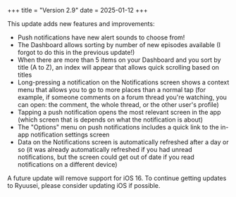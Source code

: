 +++
title = "Version 2.9"
date = 2025-01-12
+++

This update adds new features and improvements:

- Push notifications have new alert sounds to choose from!
- The Dashboard allows sorting by number of new episodes available (I forgot to do this in the previous update!)
- When there are more than 5 items on your Dashboard and you sort by title (A to Z), an index will appear that allows quick scrolling based on titles
- Long-pressing a notification on the Notifications screen shows a context menu that allows you to go to more places than a normal tap (for example, if someone comments on a forum thread you're watching, you can open: the comment, the whole thread, or the other user's profile)
- Tapping a push notification opens the most relevant screen in the app (which screen that is depends on what the notification is about)
- The "Options" menu on push notifications includes a quick link to the in-app notification settings screen
- Data on the Notifications screen is automatically refreshed after a day or so (it was already automatically refreshed if you had unread notifications, but the screen could get out of date if you read notifications on a different device)

A future update will remove support for iOS 16. To continue getting updates to Ryuusei, please consider updating iOS if possible.
